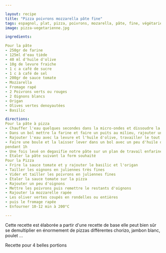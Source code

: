 ```yaml
---

layout: recipe
title: "Pizza poivrons mozzarella pâte fine"
tags: espagnol, plat, pizza, poivrons, mozarella, pâte, fine, végétarienne, olives, rapide
image: pizza-vegetarienne.jpg

ingredients:

Pour la pâte
- 250gr de farine
- 125ml d'eau tiède
- 40 ml d'huile d'olive
- 10g de levure fraiche
- 1 c a café de sucre
- 1 c à café de sel
- 200gr de sauce tomate
- Mozzarella
- Fromage rapé
- 2 Poivrons verts ou rouges
- 2 Oignons blancs
- Origan
- Olives vertes denoyautées
- Basilic

directions:
Pour la pâte à pizza
- Chauffer l'eau quelques secondes dans la micro-ondes et dissoudre la lévure, en rajoutant une cuillère à café de sucre
- Dans un bol mettre la farine et faire un puits au milieu, rajouter une cuillère de sel à l'extremité du bol
- Rajouter l'eau avec la levure et l'huile d'olive, travailler le tout au robot 2 fois 5 minutes
- Faire une boule et la laisser lever dans un bol avec un peu d'huile d'olive sur le dessus, dans un four préalablement prechauffé à 50°C (l'étendre une fois la pâte dedans)
pendant 1h
- Une fois levé on degasifie notre pâte sur un plan de travail enfariné puis on divise en 2 pour deux pizzas moyennes ou alors on laisse en une seule, et on laisse a nouveau pousser pendant 15 min au four
- Étaler la pâte suivant la form souhaité
Pour la Pizza
- Frire la sauce tomate et y rajouter le basilic et l'origan
- Tailler les oignons en juliennes très fines
- Vider et tailler les poivrons en juliennes fines
- Étaler la sauce tomate sur la pizza
- Rajouter un peu d'oignons
- Mettre les poivrons puis remettre le restants d'oignons
- Rajouter la mozzarelle rapée
- Les oliver vertes coupés en rondelles ou entières
- puis le fromage rapée
- Enfourner 10-12 min à 200°C

---
```


Cette recette est élaborée a partir d'une recette de base elle peut bien sûr se demultiplier en énormement de pizzas différentes chorizo, jambon blanc, poulet ...

Recette pour 4 belles portions



